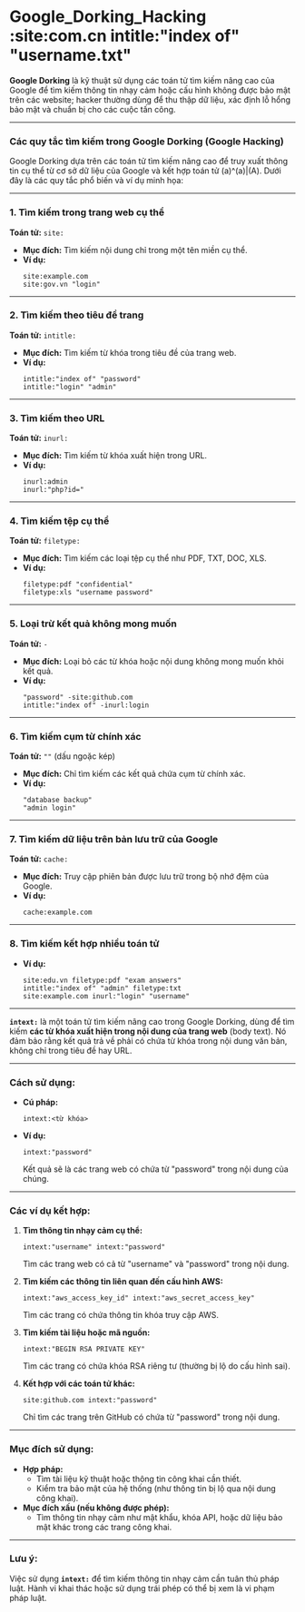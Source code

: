 # Google_Dorking_Hacking :site:com.cn intitle:"index of" "username.txt"
**Google Dorking** là kỹ thuật sử dụng các toán tử tìm kiếm nâng cao của Google để tìm kiếm thông tin nhạy cảm hoặc cấu hình không được bảo mật trên các website; hacker thường dùng để thu thập dữ liệu, xác định lỗ hổng bảo mật và chuẩn bị cho các cuộc tấn công.

---
### Các quy tắc tìm kiếm trong Google Dorking (Google Hacking)

Google Dorking dựa trên các toán tử tìm kiếm nâng cao để truy xuất thông tin cụ thể từ cơ sở dữ liệu của Google và kết hợp toán tử (a)^(a)|(A). 
Dưới đây là các quy tắc phổ biến và ví dụ minh họa:

---

### 1. **Tìm kiếm trong trang web cụ thể**  
**Toán tử:** `site:`  
- **Mục đích:** Tìm kiếm nội dung chỉ trong một tên miền cụ thể.  
- **Ví dụ:**  
  ```
  site:example.com
  site:gov.vn "login"
  ```

---

### 2. **Tìm kiếm theo tiêu đề trang**  
**Toán tử:** `intitle:`  
- **Mục đích:** Tìm kiếm từ khóa trong tiêu đề của trang web.  
- **Ví dụ:**  
  ```
  intitle:"index of" "password"
  intitle:"login" "admin"
  ```

---

### 3. **Tìm kiếm theo URL**  
**Toán tử:** `inurl:`  
- **Mục đích:** Tìm kiếm từ khóa xuất hiện trong URL.  
- **Ví dụ:**  
  ```
  inurl:admin
  inurl:"php?id="
  ```

---

### 4. **Tìm kiếm tệp cụ thể**  
**Toán tử:** `filetype:`  
- **Mục đích:** Tìm kiếm các loại tệp cụ thể như PDF, TXT, DOC, XLS.  
- **Ví dụ:**  
  ```
  filetype:pdf "confidential"
  filetype:xls "username password"
  ```

---

### 5. **Loại trừ kết quả không mong muốn**  
**Toán tử:** `-`  
- **Mục đích:** Loại bỏ các từ khóa hoặc nội dung không mong muốn khỏi kết quả.  
- **Ví dụ:**  
  ```
  "password" -site:github.com
  intitle:"index of" -inurl:login
  ```

---

### 6. **Tìm kiếm cụm từ chính xác**  
**Toán tử:** `""` (dấu ngoặc kép)  
- **Mục đích:** Chỉ tìm kiếm các kết quả chứa cụm từ chính xác.  
- **Ví dụ:**  
  ```
  "database backup"
  "admin login"
  ```

---

### 7. **Tìm kiếm dữ liệu trên bản lưu trữ của Google**  
**Toán tử:** `cache:`  
- **Mục đích:** Truy cập phiên bản được lưu trữ trong bộ nhớ đệm của Google.  
- **Ví dụ:**  
  ```
  cache:example.com
  ```

---

### 8. **Tìm kiếm kết hợp nhiều toán tử**  
- **Ví dụ:**  
  ```
  site:edu.vn filetype:pdf "exam answers"
  intitle:"index of" "admin" filetype:txt
  site:example.com inurl:"login" "username"
  ```

---

**`intext:`** là một toán tử tìm kiếm nâng cao trong Google Dorking, dùng để tìm kiếm **các từ khóa xuất hiện trong nội dung của trang web** (body text). Nó đảm bảo rằng kết quả trả về phải có chứa từ khóa trong nội dung văn bản, không chỉ trong tiêu đề hay URL.

---

### Cách sử dụng:
- **Cú pháp:**  
  ```
  intext:<từ khóa>
  ```
- **Ví dụ:**  
  ```
  intext:"password"
  ```
  Kết quả sẽ là các trang web có chứa từ "password" trong nội dung của chúng.

---

### Các ví dụ kết hợp:
1. **Tìm thông tin nhạy cảm cụ thể:**  
   ```
   intext:"username" intext:"password"
   ```
   Tìm các trang web có cả từ "username" và "password" trong nội dung.

2. **Tìm kiếm các thông tin liên quan đến cấu hình AWS:**  
   ```
   intext:"aws_access_key_id" intext:"aws_secret_access_key"
   ```
   Tìm các trang có chứa thông tin khóa truy cập AWS.

3. **Tìm kiếm tài liệu hoặc mã nguồn:**  
   ```
   intext:"BEGIN RSA PRIVATE KEY"
   ```
   Tìm các trang có chứa khóa RSA riêng tư (thường bị lộ do cấu hình sai).

4. **Kết hợp với các toán tử khác:**  
   ```
   site:github.com intext:"password"
   ```
   Chỉ tìm các trang trên GitHub có chứa từ "password" trong nội dung.

---

### Mục đích sử dụng:
- **Hợp pháp:**  
  - Tìm tài liệu kỹ thuật hoặc thông tin công khai cần thiết.
  - Kiểm tra bảo mật của hệ thống (như thông tin bị lộ qua nội dung công khai).
- **Mục đích xấu (nếu không được phép):**  
  - Tìm thông tin nhạy cảm như mật khẩu, khóa API, hoặc dữ liệu bảo mật khác trong các trang công khai.

---

### Lưu ý:
Việc sử dụng **`intext:`** để tìm kiếm thông tin nhạy cảm cần tuân thủ pháp luật. Hành vi khai thác hoặc sử dụng trái phép có thể bị xem là vi phạm pháp luật.

